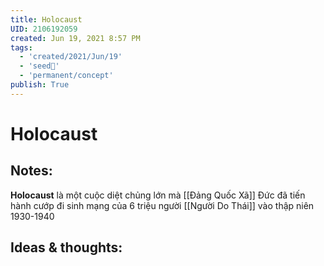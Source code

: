 ```yaml
---
title: Holocaust
UID: 2106192059
created: Jun 19, 2021 8:57 PM 
tags:
  - 'created/2021/Jun/19'
  - 'seed🥜'
  - 'permanent/concept'
publish: True
---
```

# Holocaust

## Notes:
**Holocaust** là một cuộc diệt chủng lớn mà [[Đảng Quốc Xã]] Đức đã tiến hành cướp đi sinh mạng của 6 triệu người [[Người Do Thái]] vào thập niên 1930-1940

## Ideas & thoughts:
